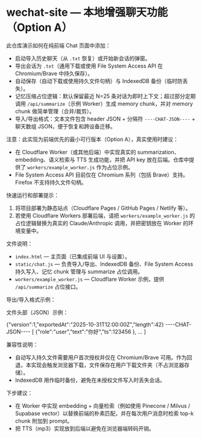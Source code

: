 # wechat-site — 本地增强聊天功能（Option A）

此仓库演示如何在纯前端 Chat 页面中添加：

- 启动导入历史聊天（从 `.txt` 恢复）或开始新会话的弹窗。
- 导出会话为 `.txt`（通用下载或使用 File System Access API 在 Chromium/Brave 中持久保存）。
- 自动保存（自动下载或使用持久文件句柄）与 IndexedDB 备份（临时防丢失）。
- 记忆压缩占位逻辑：默认保留最近 N=25 条对话为即时上下文；超过部分定期调用 `/api/summarize`（示例 Worker）生成 memory chunk，并对 memory chunk 做简单管理（合并/裁剪）。
- 导入/导出格式：文本文件包含 header JSON + 分隔符 `----CHAT-JSON----` + 聊天数组 JSON，便于恢复和跨设备迁移。

注意：此实现为前端优先的最小可行版本（Option A），真实使用时建议：

- 在 Cloudflare Worker（或其他后端）中实现真实的 summarization、embedding、语义检索与 TTS 生成功能，并把 API key 放在后端。仓库中提供了 `workers/example_worker.js` 作为占位示例。
- File System Access API 目前仅在 Chromium 系列（包括 Brave）支持。Firefox 不支持持久文件句柄。

快速运行和部署提示：

1. 将项目部署为静态站点（Cloudflare Pages / GitHub Pages / Netlify 等）。
2. 若使用 Cloudflare Workers 部署后端，请把 `workers/example_worker.js` 的占位逻辑替换为真实的 Claude/Anthropic 调用，并把密钥放在 Worker 的环境变量中。

文件说明：
- `index.html` — 主页面（已集成前端 UI 与设置）。
- `static/chat.js` — 负责导入/导出、IndexedDB 备份、File System Access 持久写入、记忆 chunk 管理与 summarize 占位调用。
- `workers/example_worker.js` — Cloudflare Worker 示例，提供 `/api/summarize` 占位接口。

导出/导入格式示例：

文件头部（JSON）示例：

{"version":1,"exportedAt":"2025-10-31T12:00:00Z","length":42}
----CHAT-JSON----
[ {"role":"user","text":"你好","ts":123456 }, ... ]

兼容性说明：
- 自动写入持久文件需要用户首次授权并仅在 Chromium/Brave 可用。作为回退，本实现会触发浏览器下载，文件保存在用户下载文件夹（不占浏览器存储）。
- IndexedDB 用作临时备份，避免在未授权文件写入时丢失会话。

下步建议：
- 在 Worker 中实现 embedding + 向量检索（例如使用 Pinecone / Milvus / Supabase vector）以替换前端的朴素匹配，并在每次用户消息时检索 top-k chunk 附加到 prompt。
- 把 TTS（mp3）实现放到后端以避免在浏览器端转码开销。

